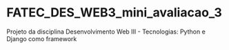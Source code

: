 # FATEC_DES_WEB3_mini_avaliacao_3
Projeto da disciplina Desenvolvimento Web III - Tecnologias: Python e Django como framework

